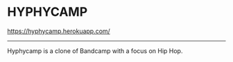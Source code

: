 # HYPHYCAMP
https://hyphycamp.herokuapp.com/

---

Hyphycamp is a clone of Bandcamp with a focus on Hip Hop.
